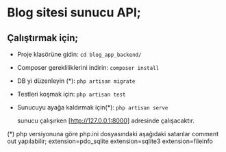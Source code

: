 # Blog sitesi sunucu API;

## Çalıştırmak için;

- Proje klasörüne gidin:
  `cd blog_app_backend/`
  
- Composer gerekliliklerini indirin:
   `composer install`
 
- DB yi düzenleyin (*):
   `php artisan migrate` 
  
- Testleri koşmak için:
  `php artisan test`
 
- Sunucuyu ayağa kaldırmak için(*):
  `php artisan serve`

  sunucu çalışırken [http://127.0.0.1:8000] adresinde çalışacaktır.

(*) php versiyonuna göre php.ini dosyasındaki aşağıdaki satarılar comment out yapılabilir;
extension=pdo_sqlite
extension=sqlite3
extension=fileinfo
